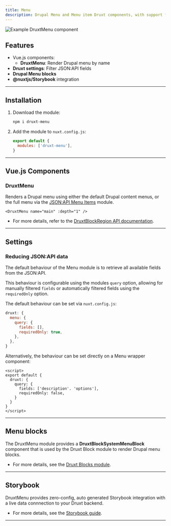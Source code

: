 ```yaml
---
title: Menu
description: Drupal Menu and Menu item Druxt components, with support for the JSON:API Menu Items module.
---
```


![Example DruxtMenu component](/images/druxt-menu.png)

## Features

- Vue.js components:
  - **DruxtMenu**: Render Drupal menu by name
- **Druxt settings**: Filter JSON:API fields
- **Drupal Menu blocks**
- **@nuxtjs/Storybook** integration

* * *

## Installation

1. Download the module:
   ```sh
   npm i druxt-menu
   ```

2. Add the module to `nuxt.config.js`:
   ```js
   export default {
     modules: ['druxt-menu'],
   }
   ```

* * *

## Vue.js Components

### DruxtMenu

Renders a Drupal menu using either the default Drupal content menus, or the full menu via the [JSON:API Menu Items](https://www.drupal.org/project/jsonapi_menu_items) module.

```vue
<DruxtMenu name="main" :depth="1" />
```

- For more details, refer to the [DruxtBlockRegion API documentation](/api/packages/menu/components/DruxtMenu).

* * *

## Settings

### Reducing JSON:API data

The default behaviour of the Menu module is to retrieve all available fields from the JSON:API.

This behaviour is configurable using the modules `query` option, allowing for manually filtered `fields` or automatically filtered fields using the `requiredOnly` option.

The default behaviour can be set via `nuxt.config.js`:
```js
druxt: {
  menu: {
    query: {
      fields: [],
      requiredOnly: true,
    },
  },
}
```

Alternatively, the behaviour can be set directly on a Menu wrapper component:
```vue
<script>
export default {
  druxt: {
    query: {
      fields: ['description'. 'options'],
      requiredOnly: false,
    }
  }
}
</script>
```

* * *

## Menu blocks

The DruxtMenu module provides a **DruxtBlockSystemMenuBlock** component that is used by the Druxt Block module to render Drupal menu blocks.

- For more details, see the [Druxt Blocks module](/modules/blocks).

* * *

## Storybook

DruxtMenu provides zero-config, auto generated Storybook integration with a live data connnection to your Druxt backend.

- For more details, see the [Storybook guide](/guide/storybook).

* * *
